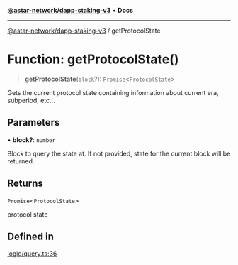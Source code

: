 [**@astar-network/dapp-staking-v3**](../README.md) • **Docs**

***

[@astar-network/dapp-staking-v3](../globals.md) / getProtocolState

# Function: getProtocolState()

> **getProtocolState**(`block`?): `Promise`\<`ProtocolState`\>

Gets the current protocol state containing information about current era, subperiod, etc...

## Parameters

• **block?**: `number`

Block to query the state at. If not provided, state for the current block will be returned.

## Returns

`Promise`\<`ProtocolState`\>

protocol state

## Defined in

[logic/query.ts:36](https://github.com/AstarNetwork/dapp-staking/blob/0eeb0e659e92439d12d988aa8e04d80fa51d55f9/packages/astar-dapp-staking-v3/src/logic/query.ts#L36)
